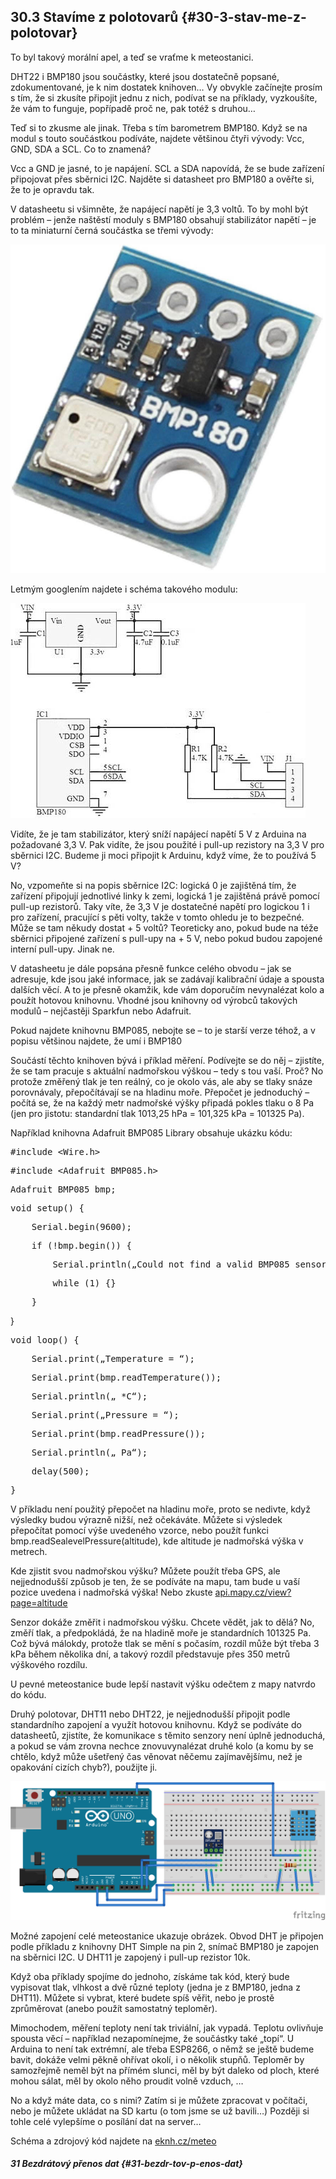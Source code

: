## 30.3 Stavíme z polotovarů {#30-3-stav-me-z-polotovar}

To byl takový morální apel, a teď se vraťme k meteostanici.

DHT22 i BMP180 jsou součástky, které jsou dostatečně popsané, zdokumentované, je k nim dostatek knihoven… Vy obvykle začínejte prosím s tím, že si zkusíte připojit jednu z nich, podívat se na příklady, vyzkoušíte, že vám to funguje, popřípadě proč ne, pak totéž s druhou…

Teď si to zkusme ale jinak. Třeba s tím barometrem BMP180\. Když se na modul s touto součástkou podíváte, najdete většinou čtyři vývody: Vcc, GND, SDA a SCL. Co to znamená?

Vcc a GND je jasné, to je napájení. SCL a SDA napovídá, že se bude zařízení připojovat přes sběrnici I2C. Najděte si datasheet pro BMP180 a ověřte si, že to je opravdu tak.

V datasheetu si všimněte, že napájecí napětí je 3,3 voltů. To by mohl být problém – jenže naštěstí moduly s BMP180 obsahují stabilizátor napětí – je to ta miniaturní černá součástka se třemi vývody:

![344-1.jpeg](images/00398.jpeg)

Letmým googlením najdete i schéma takového modulu:

![344-2.jpeg](images/00383.jpeg)

Vidíte, že je tam stabilizátor, který sníží napájecí napětí 5 V z Arduina na požadované 3,3 V. Pak vidíte, že jsou použité i pull-up rezistory na 3,3 V pro sběrnici I2C. Budeme ji moci připojit k Arduinu, když víme, že to používá 5 V?

No, vzpomeňte si na popis sběrnice I2C: logická 0 je zajištěná tím, že zařízení připojují jednotlivé linky k zemi, logická 1 je zajištěná právě pomocí pull-up rezistorů. Taky víte, že 3,3 V je dostatečné napětí pro logickou 1 i pro zařízení, pracující s pěti volty, takže v tomto ohledu je to bezpečné. Může se tam někudy dostat + 5 voltů? Teoreticky ano, pokud bude na téže sběrnici připojené zařízení s pull-upy na + 5 V, nebo pokud budou zapojené interní pull-upy. Jinak ne.

V datasheetu je dále popsána přesně funkce celého obvodu – jak se adresuje, kde jsou jaké informace, jak se zadávají kalibrační údaje a spousta dalších věcí. A to je přesně okamžik, kde vám doporučím nevynalézat kolo a použít hotovou knihovnu. Vhodné jsou knihovny od výrobců takových modulů – nejčastěji Sparkfun nebo Adafruit.

Pokud najdete knihovnu BMP085, nebojte se – to je starší verze téhož, a v popisu většinou najdete, že umí i BMP180

Součástí těchto knihoven bývá i příklad měření. Podívejte se do něj – zjistíte, že se tam pracuje s aktuální nadmořskou výškou – tedy s tou vaší. Proč? No protože změřený tlak je ten reálný, co je okolo vás, ale aby se tlaky snáze porovnávaly, přepočítávají se na hladinu moře. Přepočet je jednoduchý – počítá se, že na každý metr nadmořské výšky připadá pokles tlaku o 8 Pa (jen pro jistotu: standardní tlak 1013,25 hPa = 101,325 kPa = 101325 Pa).

Například knihovna Adafruit BMP085 Library obsahuje ukázku kódu:

<pre class="kod">#include &lt;Wire.h&gt;</pre>

<pre class="kod">#include &lt;Adafruit_BMP085.h&gt;</pre>

<pre class="kod">Adafruit_BMP085 bmp; </pre>

<pre class="kod">void setup() {</pre>

<pre class="kod">    Serial.begin(9600);</pre>

<pre class="kod">    if (!bmp.begin()) {</pre>

<pre class="kod">        Serial.println(„Could not find a valid BMP085 sensor, check wiring!“);</pre>

<pre class="kod">        while (1) {}</pre>

<pre class="kod">    }</pre>

}  

<pre class="kod">void loop() {</pre>

<pre class="kod">    Serial.print(„Temperature = “);</pre>

<pre class="kod">    Serial.print(bmp.readTemperature());</pre>

<pre class="kod">    Serial.println(„ *C“);</pre>

<pre class="kod">    Serial.print(„Pressure = “);</pre>

<pre class="kod">    Serial.print(bmp.readPressure());</pre>

<pre class="kod">    Serial.println(„ Pa“);</pre>

<pre class="kod">    delay(500);</pre>

<pre class="kod">}</pre>

V příkladu není použitý přepočet na hladinu moře, proto se nedivte, když výsledky budou výrazně nižší, než očekáváte. Můžete si výsledek přepočítat pomocí výše uvedeného vzorce, nebo použít funkci bmp.readSealevelPressure(altitude), kde altitude je nadmořská výška v metrech.

Kde zjistit svou nadmořskou výšku? Můžete použít třeba GPS, ale nejjednodušší způsob je ten, že se podíváte na mapu, tam bude u vaší pozice uvedena i nadmořská výška! Nebo zkuste [api.mapy.cz/view?page=altitude](https://api.mapy.cz/view?page=altitude)

Senzor dokáže změřit i nadmořskou výšku. Chcete vědět, jak to dělá? No, změří tlak, a předpokládá, že na hladině moře je standardních 101325 Pa. Což bývá málokdy, protože tlak se mění s počasím, rozdíl může být třeba 3 kPa během několika dní, a takový rozdíl představuje přes 350 metrů výškového rozdílu.

U pevné meteostanice bude lepší nastavit výšku odečtem z mapy natvrdo do kódu.

Druhý polotovar, DHT11 nebo DHT22, je nejjednodušší připojit podle standardního zapojení a využít hotovou knihovnu. Když se podíváte do datasheetů, zjistíte, že komunikace s těmito senzory není úplně jednoduchá, a pokud se vám zrovna nechce znovuvynalézat druhé kolo (a komu by se chtělo, když může ušetřený čas věnovat něčemu zajímavějšímu, než je opakování cizích chyb?), použijte ji.

![346-1.png](images/000214.png)

Možné zapojení celé meteostanice ukazuje obrázek. Obvod DHT je připojen podle příkladu z knihovny DHT Simple na pin 2, snímač BMP180 je zapojen na sběrnici I2C. U DHT11 je zapojený i pull-up rezistor 10k.

Když oba příklady spojíme do jednoho, získáme tak kód, který bude vypisovat tlak, vlhkost a dvě různé teploty (jedna je z BMP180, jedna z DHT11). Můžete si vybrat, které budete spíš věřit, nebo je prostě zprůměrovat (anebo použít samostatný teploměr).

Mimochodem, měření teploty není tak triviální, jak vypadá. Teplotu ovlivňuje spousta věcí – například nezapomínejme, že součástky také „topí“. U Arduina to není tak extrémní, ale třeba ESP8266, o němž se ještě budeme bavit, dokáže velmi pěkně ohřívat okolí, i o několik stupňů. Teploměr by samozřejmě neměl být na přímém slunci, měl by být daleko od ploch, které mohou sálat, měl by okolo něho proudit volně vzduch, …

No a když máte data, co s nimi? Zatím si je můžete zpracovat v počítači, nebo je můžete ukládat na SD kartu (o tom jsme se už bavili…) Později si tohle celé vylepšíme o posílání dat na server…

Schéma a zdrojový kód najdete na [eknh.cz/meteo](https://eknh.cz/meteo)

##### 31 Bezdrátový přenos dat {#31-bezdr-tov-p-enos-dat}